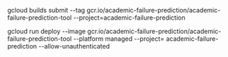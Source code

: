 gcloud builds submit --tag gcr.io/academic-failure-prediction/academic-failure-prediction-tool --project=academic-failure-prediction

gcloud run deploy --image gcr.io/academic-failure-prediction/academic-failure-prediction-tool --platform managed --project=	academic-failure-prediction --allow-unauthenticated